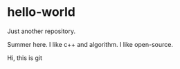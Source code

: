 # hello-world
Just another repository.

Summer here. I like c++ and algorithm. I like open-source.

Hi, this is git
